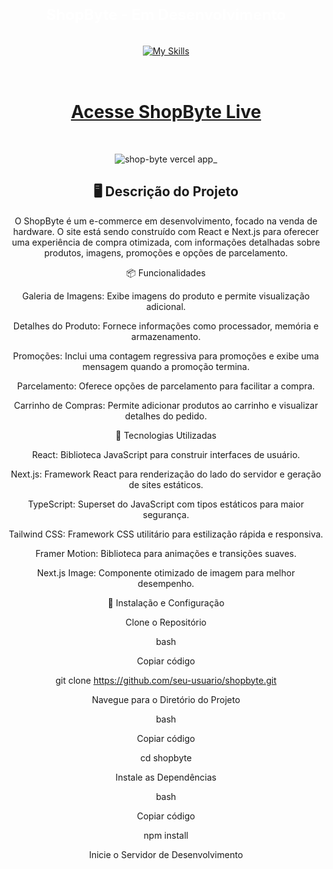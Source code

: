 



<div align="center">

 # <span style="font-size: 24px; font-weight: bold; color: white;">ShopByte - Em Desenvolvimento</span>
 <a href="https://skillicons.dev" target="_blank" rel="noopener noreferrer">
    <img src="https://skillicons.dev/icons?i=react,nextjs,typescript,javascript,tailwind,html,css,git,github,vercel" alt="My Skills" style="margin: 1rem;"/>
  </a>
<br/>
<br/>

# [Acesse ShopByte Live](https://shop-byte.vercel.app)

<br/>
  
![shop-byte vercel app_](https://github.com/user-attachments/assets/85fb1426-b590-4fc0-b2bb-9108773d300d)

</div>


<div align="center">


## 🖥️ Descrição do Projeto <br/>


O ShopByte é um e-commerce em desenvolvimento, focado na venda de hardware. O site está sendo construído com React e Next.js para oferecer uma experiência de compra otimizada, com informações detalhadas sobre produtos, imagens, promoções e opções de parcelamento. <br/>


📦 Funcionalidades

Galeria de Imagens: Exibe imagens do produto e permite visualização adicional. <br/>

Detalhes do Produto: Fornece informações como processador, memória e armazenamento. <br/>

Promoções: Inclui uma contagem regressiva para promoções e exibe uma mensagem quando a promoção termina. <br/>

Parcelamento: Oferece opções de parcelamento para facilitar a compra. <br/>
 
Carrinho de Compras: Permite adicionar produtos ao carrinho e visualizar detalhes do pedido. <br/>

🚀 Tecnologias Utilizadas <br/>


React: Biblioteca JavaScript para construir interfaces de usuário. <br/>

Next.js: Framework React para renderização do lado do servidor e geração de sites estáticos. <br/>

TypeScript: Superset do JavaScript com tipos estáticos para maior segurança. <br/>

Tailwind CSS: Framework CSS utilitário para estilização rápida e responsiva. <br/>

Framer Motion: Biblioteca para animações e transições suaves. <br/>

Next.js Image: Componente otimizado de imagem para melhor desempenho. <br/>


🔧 Instalação e Configuração
<br/>

Clone o Repositório <br/>


bash <br/>

Copiar código <br/>

git clone https://github.com/seu-usuario/shopbyte.git <br/>

Navegue para o Diretório do Projeto <br/>


bash <br/>

Copiar código <br/>

cd shopbyte <br/>

Instale as Dependências <br/>


bash <br/>

Copiar código <br/>

npm install <br/>

Inicie o Servidor de Desenvolvimento <br/>



</div>
